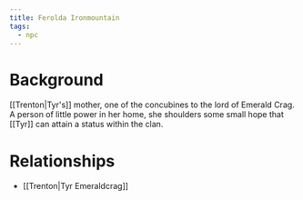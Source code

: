 ```yaml
---
title: Ferolda Ironmountain
tags:
  - npc
---
```

# Background
[[Trenton|Tyr's]] mother, one of the concubines to the lord of Emerald Crag. A person of little power in her home, she shoulders some small hope that [[Tyr]] can attain a status within the clan.

# Relationships
* [[Trenton|Tyr Emeraldcrag]]
